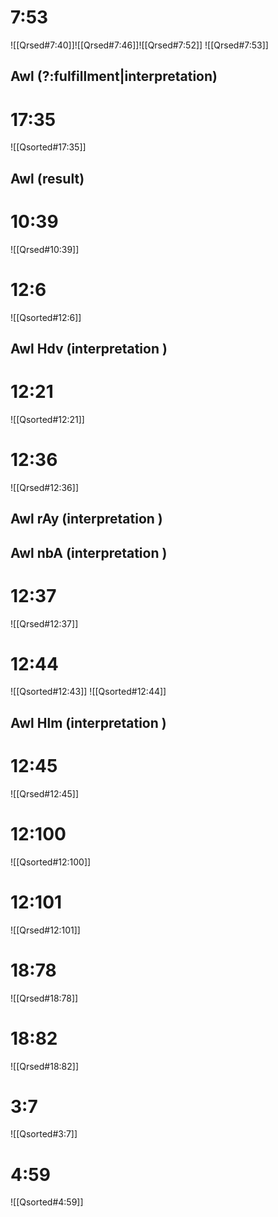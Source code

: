 
# 7:53
![[Qrsed#7:40]]![[Qrsed#7:46]]![[Qrsed#7:52]]
![[Qrsed#7:53]]

## Awl (?:fulfillment|interpretation)

# 17:35
![[Qsorted#17:35]]

## Awl (result)

# 10:39
![[Qrsed#10:39]]

# 12:6
![[Qsorted#12:6]]

## Awl Hdv (interpretation )

# 12:21
![[Qsorted#12:21]]

# 12:36
![[Qrsed#12:36]]

## Awl rAy (interpretation )
## Awl nbA (interpretation )

# 12:37
![[Qrsed#12:37]]

# 12:44
![[Qsorted#12:43]]
![[Qsorted#12:44]]

## Awl Hlm (interpretation )

# 12:45
![[Qrsed#12:45]]

# 12:100
![[Qsorted#12:100]]

# 12:101
![[Qrsed#12:101]]

# 18:78
![[Qrsed#18:78]]

# 18:82
![[Qrsed#18:82]]

# 3:7
![[Qsorted#3:7]]

# 4:59
![[Qsorted#4:59]]